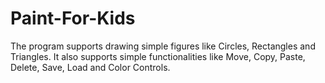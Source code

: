 # Paint-For-Kids
The program supports drawing simple figures like Circles, Rectangles and Triangles.
It also supports simple functionalities like Move, Copy, Paste, Delete, Save, Load and Color Controls.
